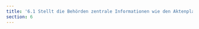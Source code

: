 ```yaml
---
title: '6.1 Stellt die Behörden zentrale Informationen wie den Aktenplan und den Organisationsplan auf ihrer Website bereit?'
section: 6
---
```

